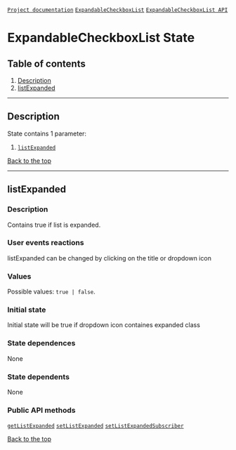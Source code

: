 <a name="top"></a>

[`Project documentation`](../../../../README.md#documentation)
[`ExpandableCheckboxList`](expandable-checkbox-list.md)
[`ExpandableCheckboxList API`](expandable-checkbox-list.API.md)

# ExpandableCheckboxList State

## Table of contents
1. [Description](#description)
2. [listExpanded](#listexpanded)


***

<a name="description"></a>

## Description
State contains 1 parameter:
1. [`listExpanded`](#listexpanded)

[Back to the top](#top)


***

<a name="listexpanded"></a>

## listExpanded

### Description
Contains true if list is expanded.

### User events reactions
listExpanded can be changed by clicking on the title or dropdown icon

### Values
Possible values: `true | false`.

### Initial state
Initial state will be true if dropdown icon containes expanded class

### State dependences
None

### State dependents
None

### Public API methods
[`getListExpanded`](expandable-checkbox-list.API.md#getlistexpanded)
[`setListExpanded`](expandable-checkbox-list.API.md#setlistexpanded)
[`setListExpandedSubscriber`](expandable-checkbox-list.API.md#setlistexpandedsubscriber)

[Back to the top](#top)
